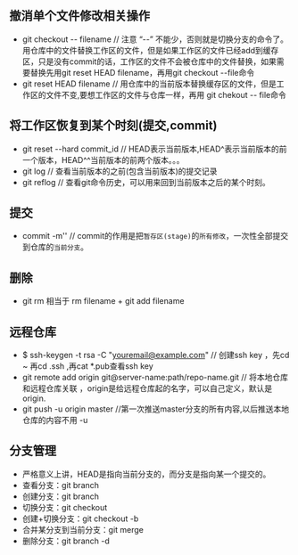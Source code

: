 ## 撤消单个文件修改相关操作
- git checkout -- filename // 注意 “--” 不能少，否则就是切换分支的命令了。用仓库中的文件替换工作区的文件，但是如果工作区的文件已经add到缓存区，只是没有commit的话，工作区的文件不会被仓库中的文件替换，如果需要替换先用git reset HEAD filename，再用git checkout --file命令
- git reset HEAD filename  // 用仓库中的当前版本替换缓存区的文件，但是工作区的文件不变,要想工作区的文件与仓库一样，再用 git chekout -- file命令

## 将工作区恢复到某个时刻(提交,commit)
- git reset --hard commit_id // HEAD表示当前版本,HEAD^表示当前版本的前一个版本，HEAD^^当前版本的前两个版本。。。
- git log  // 查看当前版本的之前(包含当前版本)的提交记录
- git reflog // 查看git命令历史，可以用来回到当前版本之后的某个时刻。


## 提交
- commit -m'' // commit的作用是把`暂存区(stage)`的`所有修改`，一次性全部提交到仓库的`当前分支`。

## 删除
- git rm 相当于 rm filename + git add filename

## 远程仓库
- $ ssh-keygen -t rsa -C "youremail@example.com"   // 创建ssh key ，先cd ~ 再cd .ssh ,再cat *.pub查看ssh key
- git remote add origin git@server-name:path/repo-name.git // 将本地仓库和远程仓库关联 ，origin是给远程仓库起的名字，可以自己定义，默认是origin.
- git push -u origin master //第一次推送master分支的所有内容,以后推送本地仓库的内容不用 -u 

## 分支管理
- 严格意义上讲，HEAD是指向当前分支的，而分支是指向某一个提交的。
- 查看分支：git branch
- 创建分支：git branch <name>
- 切换分支：git checkout <name>
- 创建+切换分支：git checkout -b <name>
- 合并某分支到当前分支：git merge <name>
- 删除分支：git branch -d <name>
